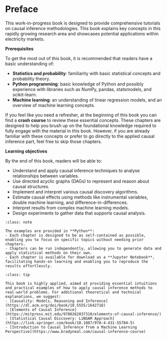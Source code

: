 # Preface

This work-in-progress book is designed to provide comprehensive tutorials on causal inference methodologies. This book explains key concepts in this rapidly growing research area and showcases potential applications within electricity markets. 


**Prerequisites**

To get the most out of this book, it is recommended that readers have a basic understanding of:
- **Statistics and probability**: familiarity with basic statistical concepts and probability theory.
- **Python programming**: basic knowledge of Python and possibly experience with libraries such as NumPy, pandas, statsmodels, and scikit-learn.
- **Machine learning**: an understanding of linear regression models, and an overview of machine learning concepts.

If you feel like you need a refresher, at the beginning of this book you can find a **crash course** to review these essential concepts. These chapters are designed to help you brush up on the foundational knowledge required to fully engage with the material in this book. However, if you are already familiar with these concepts or prefer to go directly to the applied causal inference part, feel free to skip those chapters.


**Learning objectives**

By the end of this book, readers will be able to:
- Understand and apply causal inference techniques to analyse relationships between variables.
- Use directed acyclic graphs (DAGs) to represent and reason about causal structures.
- Implement and interpret various causal discovery algorithms.
- Estimate causal effects using methods like instrumental variables, double machine learning, and difference-in-differences.
- Interpret results from complex machine learning models.
- Design experiments to gather data that supports causal analysis.


```{admonition} Note
:class: note

The examples are provided in **Python**:
- Each chapter is designed to be as self-contained as possible, enabling you to focus on specific topics without needing prior chapters.
- Chapters can be run independently, allowing you to generate data and apply statistical methods on their own.
- Each chapter is available for download as a **Jupyter Notebook**, facilitating hands-on learning and enabling you to reproduce the results effortlessly.

```


```{admonition} References
:class: tip

This book is highly applied, aimed at providing essential intuitions and practical examples of how to apply causal inference methods to real-world problems. For additional theoretical and technical explanations, we suggest:
- [Causality: Models, Reasoning and Inference](https://dl.acm.org/doi/book/10.5555/1642718)
- [Elements of Causal Inference](https://mitpress.mit.edu/9780262037310/elements-of-causal-inference/)
- [Statistical Causal Discovery: LiNGAM Approach](https://link.springer.com/book/10.1007/978-4-431-55784-5)
- [Introduction to Causal Inference from a Machine Learning Perspective](https://www.bradyneal.com/causal-inference-course)

```
